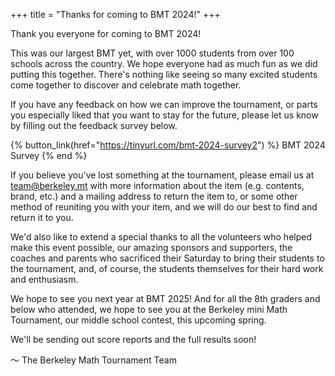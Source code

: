 +++
title = "Thanks for coming to BMT 2024!"
+++

Thank you everyone for coming to BMT 2024!

This was our largest BMT yet, with over 1000 students from over 100 schools
across the country. We hope everyone had as much fun as we did putting this
together. There's nothing like seeing so many excited students come together to
discover and celebrate math together.

<!-- more -->

If you have any feedback on how we can improve the tournament, or parts you
especially liked that you want to stay for the future, please let us know by
filling out the feedback survey below.

{% button_link(href="https://tinyurl.com/bmt-2024-survey2") %} BMT 2024 Survey
{% end %}

If you believe you've lost something at the tournament, please email us at 
team@berkeley.mt with more information about the item (e.g. contents, brand, etc.) 
and a mailing address to return the item to, or some other method of reuniting 
you with your item, and we will do our best to find and return it to you. 

We'd also like to extend a special thanks to all the volunteers who helped make
this event possible, our amazing sponsors and supporters, the coaches and
parents who sacrificed their Saturday to bring their students to the tournament,
and, of course, the students themselves for their hard work and enthusiasm.

We hope to see you next year at BMT 2025! And for all the 8th graders and below 
who attended, we hope to see you at the Berkeley mini Math Tournament, our middle 
school contest, this upcoming spring. 

We'll be sending out score reports and the full results soon!

～ The Berkeley Math Tournament Team

<!-- ![BmMT 2024 Group Photo](/assets/2024-group-photo.jpg) -->
